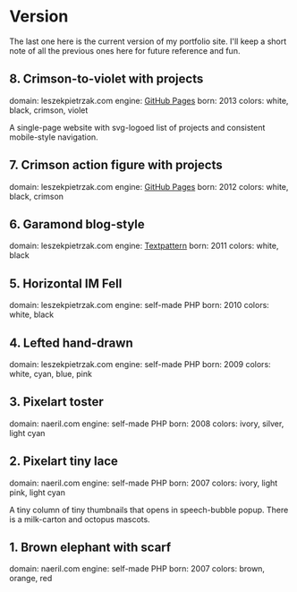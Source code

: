 # Version

The last one here is the current version of my portfolio site. I'll keep a short note of all the previous ones here for future reference and fun.


## 8. Crimson-to-violet with projects

domain: leszekpietrzak.com
engine: [GitHub Pages](https://pages.github.com/)
born: 2013
colors: white, black, crimson, violet

A single-page website with svg-logoed list of projects and consistent mobile-style navigation.


## 7. Crimson action figure with projects

domain: leszekpietrzak.com
engine: [GitHub Pages](https://pages.github.com/)
born: 2012
colors: white, black, crimson


## 6. Garamond blog-style

domain: leszekpietrzak.com
engine: [Textpattern](http://textpattern.com/)
born: 2011
colors: white, black


## 5. Horizontal IM Fell

domain: leszekpietrzak.com
engine: self-made PHP
born: 2010
colors: white, black


## 4. Lefted hand-drawn

domain: leszekpietrzak.com
engine: self-made PHP
born: 2009
colors: white, cyan, blue, pink


## 3. Pixelart toster

domain: naeril.com
engine: self-made PHP
born: 2008
colors: ivory, silver, light cyan


## 2. Pixelart tiny lace

domain: naeril.com
engine: self-made PHP
born: 2007
colors: ivory, light pink, light cyan

A tiny column of tiny thumbnails that opens in speech-bubble popup. There is a milk-carton and octopus mascots.


## 1. Brown elephant with scarf

domain: naeril.com
engine: self-made PHP
born: 2007
colors: brown, orange, red
